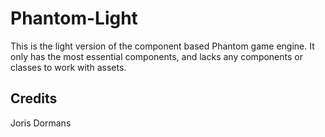 Phantom-Light
=============

This is the light version of the component based Phantom game engine. It only has the most essential components, and
lacks any components or classes to work with assets. 

Credits
-------
Joris Dormans